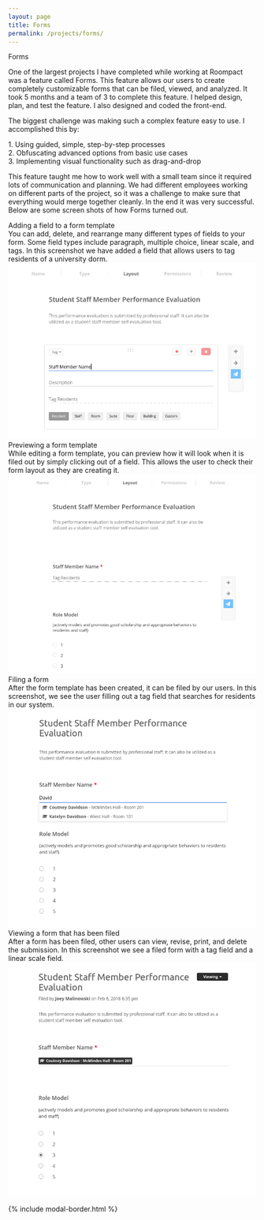 ```yaml
---
layout: page
title: Forms
permalink: /projects/forms/
---
```


<div class="header-row">
        <span class="header-text"> Forms </span>
</div>
<div class="description-row">
        <span class="description-text">
        <p>One of the largest projects I have completed while working at Roompact was a feature called Forms. This feature allows our users to create completely customizable forms that can be filed, viewed, and analyzed. It took 5 months and a team of 3 to complete this feature. I helped design, plan, and test the feature. I also designed and coded the front-end.
        </p>
        <p>The biggest challenge was making such a complex feature easy to use. I accomplished this by:
        </p>
        <p>
        <div>
        1. Using guided, simple, step-by-step processes
        </div>
        <div>
        2. Obfuscating advanced options from basic use cases 
        </div>
        <div>
        3. Implementing visual functionality such as drag-and-drop
        </div>
        </p>
        <p>
        This feature taught me how to work well with a small team since it required lots of communication and planning. We had different employees working on different parts of the project, so it was a challenge to make sure that everything would merge together cleanly. In the end it was very successful. Below are some screen shots of how Forms turned out.
        </p>
        </span>
</div>

<div class="screenshot-container">
    <div class="screenshot-title">
    Adding a field to a form template
    </div>
    <div class="screenshot-caption">
    You can add, delete, and rearrange many different types of fields to your form. Some field types include paragraph, multiple choice, linear scale, and tags. In this screenshot we have added a field that allows users to tag residents of a university dorm.
    </div>
</div>
<div class="tech-doc-container">
    <img class="modal-img" src="/assets/forms/forms1.png">
</div>

<div class="screenshot-container">
    <div class="screenshot-title">
    Previewing a form template
    </div>
    <div class="screenshot-caption">
    While editing a form template, you can preview how it will look when it is filed out by simply clicking out of a field. This allows the user to check their form layout as they are creating it. 
    </div>
</div>
<div class="tech-doc-container">
    <img class="modal-img" src="/assets/forms/forms2.png">
</div>

<div class="screenshot-container">
    <div class="screenshot-title">
    Filing a form
    </div>
    <div class="screenshot-caption">
    After the form template has been created, it can be filed by our users. In this screenshot, we see the user filling out a tag field that searches for residents in our system.
    </div>
</div>
<div class="tech-doc-container">
    <img class="modal-img" src="/assets/forms/forms3.png">
</div>

<div class="screenshot-container">
    <div class="screenshot-title">
    Viewing a form that has been filed
    </div>
    <div class="screenshot-caption">
    After a form has been filed, other users can view, revise, print, and delete the submission. In this screenshot we see a filed form with a tag field and a linear scale field.
    </div>
</div>
<div class="tech-doc-container">
    <img class="modal-img" src="/assets/forms/forms4.png">
</div>


{% include modal-border.html %}
<script type="text/javascript" src="{{ site.github.url }}/assets/js/modal.js"></script>
